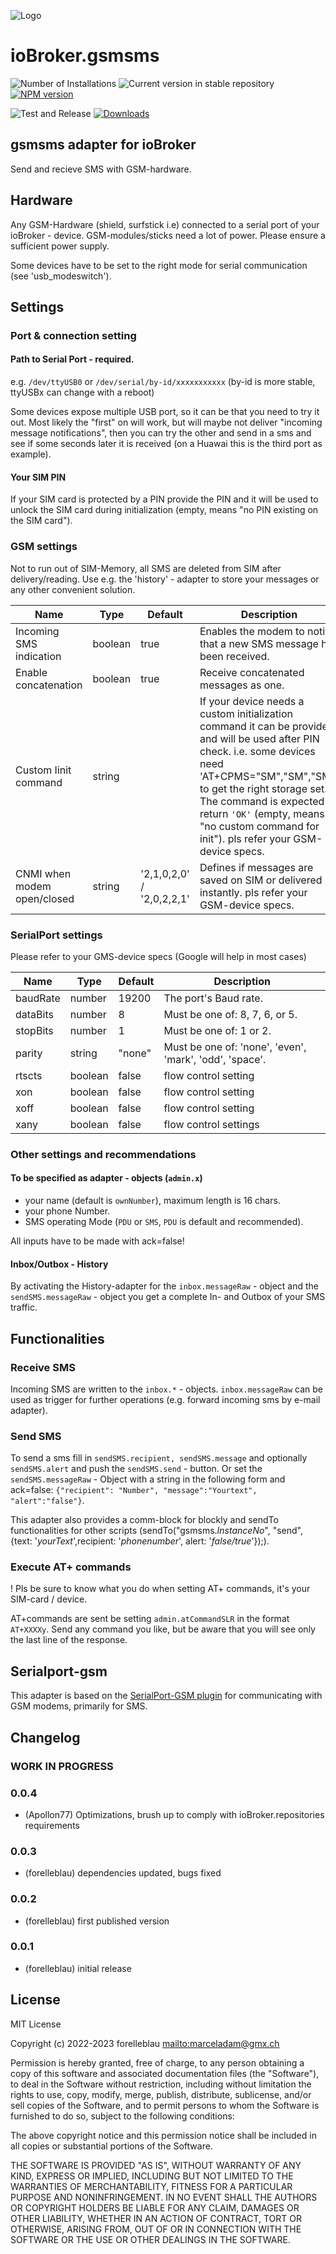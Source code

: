 ![Logo](admin/gsmsms.png)

# ioBroker.gsmsms

![Number of Installations](https://iobroker.live/badges/gsmsms-installed.svg)
![Current version in stable repository](https://iobroker.live/badges/gsmsms-stable.svg)
[![NPM version](https://img.shields.io/npm/v/iobroker.gsmsms.svg)](https://www.npmjs.com/package/iobroker.gsmsms)

![Test and Release](https://github.com/forelleblau/ioBroker.gsmsms/workflows/Test%20and%20Release/badge.svg)
[![Downloads](https://img.shields.io/npm/dm/iobroker.gsmsms.svg)](https://www.npmjs.com/package/iobroker.gsmsms)


## gsmsms adapter for ioBroker

Send and recieve SMS with GSM-hardware.

## Hardware

Any GSM-Hardware (shield, surfstick i.e) connected to a serial port of your ioBroker - device.
GSM-modules/sticks need a lot of power. Please ensure a sufficient power supply.

Some devices have to be set to the right mode for serial communication (see 'usb_modeswitch').

## Settings

### Port & connection setting

#### Path to Serial Port - required.

e.g. `/dev/ttyUSB0` or `/dev/serial/by-id/xxxxxxxxxxx` (by-id is more stable, ttyUSBx can change with a reboot)

Some devices expose multiple USB port, so it can be that you need to try it out. Most likely the "first" on will work, but will maybe not deliver "incoming message notifications", then you can try the other and send in a sms and see if some seconds later it is received (on a Huawai this is the third port as example).

#### Your SIM PIN

If your SIM card is protected by a PIN provide the PIN and it will be used to unlock the SIM card during initialization (empty, means "no PIN existing on the SIM card").

<!--
#### Connection mode

##### Always open

Opens a modem connection as soon as the adapter is started. Incoming and outgoing SMS are delivered instantly. SMS arrived while the adapter is down will be delivered by the next adapter - startup (according to capacity of your SIM).

##### Retrieval interval

Outgoing SMS are sent instantly. Incoming SMS are retrieved periodically according to the specified interval. A modem connection is opened only for sending and retrieving SMS.

##### Send only

The adapter is only used to send SMS. All incoming SMS are ignored (possibly saved to SIM but not retrieved to the adapter).
-->

### GSM settings

Not to run out of SIM-Memory, all SMS are deleted from SIM after delivery/reading. Use e.g. the 'history' - adapter to store your messages or any other convenient solution.

| Name                        | Type    | Default                   | Description                                                                                                                                                                                                                      |
| --------------------------- | ------- | ------------------------- | -------------------------------------------------------------------------------------------------------------------------------------------------------------------------------------------------------------------------------- |
| Incoming SMS indication     | boolean | true                      | Enables the modem to notify that a new SMS message has been received.                                                                                                                                                            |
| Enable concatenation        | boolean | true                      | Receive concatenated messages as one.                                                                                                                                                                                            |
| Custom Iinit command        | string  |                           | If your device needs a custom initialization command it can be provided and will be used after PIN check. i.e. some devices need 'AT+CPMS="SM","SM","SM"' to get the right storage set. The command is expected to return `'OK'` (empty, means "no custom command for init"). pls refer your GSM-device specs. |
| CNMI when modem open/closed | string  | '2,1,0,2,0' / '2,0,2,2,1' | Defines if messages are saved on SIM or delivered instantly. pls refer your GSM-device specs.                                                                                                                                    |

<!--| Incoming call indication    | boolean | false                     | Receive `'onNewIncomingCall'` event when receiving calls.                                                                                                                 |-->                                                       

### SerialPort settings

Please refer to your GMS-device specs (Google will help in most cases)

| Name     | Type    | Default | Description                                             |
| -------- | ------- | ------- | ------------------------------------------------------- |
| baudRate | number  | 19200   | The port's Baud rate.                                   |
| dataBits | number  | 8       | Must be one of: 8, 7, 6, or 5.                          |
| stopBits | number  | 1       | Must be one of: 1 or 2.                                 |
| parity   | string  | "none"  | Must be one of: 'none', 'even', 'mark', 'odd', 'space'. |
| rtscts   | boolean | false   | flow control setting                                    |
| xon      | boolean | false   | flow control setting                                    |
| xoff     | boolean | false   | flow control setting                                    |
| xany     | boolean | false   | flow control settings                                   |

### Other settings and recommendations

#### To be specified as adapter - objects (`admin.x`)

-   your name (default is `ownNumber`), maximum length is 16 chars.
-   your phone Number.
-   SMS operating Mode (`PDU` or `SMS`, `PDU` is default and recommended).

All inputs have to be made with ack=false!

#### Inbox/Outbox - History

By activating the History-adapter for the `inbox.messageRaw` - object and the `sendSMS.messageRaw` - object you get a complete In- and Outbox of your SMS traffic.

<!--
#### SMS - errors

When errors are returned and the error originated from the device (so the exchange with the device was technically successful), then in the error message, an error code should be listed, e.g. "+CMS ERROR: 500". The error message is displayed in the log on 'warn' - level and stored in the `info.error` object.
An (incomplete) list of possible error codes and their meanings can be found e.g. at <https://www.activexperts.com/sms-component/gsm-error-codes/>.
-->

## Functionalities

### Receive SMS

Incoming SMS are written to the `inbox.*` - objects. `inbox.messageRaw` can be used as trigger for further operations (e.g. forward incoming sms by e-mail adapter).

### Send SMS

To send a sms fill in `sendSMS.recipient, sendSMS.message` and optionally `sendSMS.alert` and push the `sendSMS.send` - button. Or set the `sendSMS.messageRaw` - Object with a string in the following form and ack=false: `{"recipient": "Number", "message":"Yourtext", "alert":"false"}`.

This adapter also provides a comm-block for blockly and sendTo functionalities for other scripts (sendTo("gsmsms._InstanceNo_", "send", {text: '_yourText_',recipient: '_phonenumber_', alert: '_false/true_'});).

### Execute AT+ commands

! Pls be sure to know what you do when setting AT+ commands, it's your SIM-card / device.

AT+commands are sent be setting `admin.atCommandSLR` in the format `AT+XXXXy`.
Send any command you like, but be aware that you will see only the last line of the response.

## Serialport-gsm

This adapter is based on the [SerialPort-GSM plugin](https://github.com/zabsalahid/serialport-gsm) for communicating with GSM modems, primarily for SMS.

## Changelog

<!--
	Placeholder for the next version (at the beginning of the line):
	### **WORK IN PROGRESS**
-->

### **WORK IN PROGRESS**
### 0.0.4
-   (Apollon77) Optimizations, brush up to comply with ioBroker.repositories requirements

### 0.0.3
-   (forelleblau) dependencies updated, bugs fixed

### 0.0.2
-   (forelleblau) first published version

### 0.0.1
-   (forelleblau) initial release

## License

MIT License

Copyright (c) 2022-2023 forelleblau <mailto:marceladam@gmx.ch>

Permission is hereby granted, free of charge, to any person obtaining a copy
of this software and associated documentation files (the "Software"), to deal
in the Software without restriction, including without limitation the rights
to use, copy, modify, merge, publish, distribute, sublicense, and/or sell
copies of the Software, and to permit persons to whom the Software is
furnished to do so, subject to the following conditions:

The above copyright notice and this permission notice shall be included in all
copies or substantial portions of the Software.

THE SOFTWARE IS PROVIDED "AS IS", WITHOUT WARRANTY OF ANY KIND, EXPRESS OR
IMPLIED, INCLUDING BUT NOT LIMITED TO THE WARRANTIES OF MERCHANTABILITY,
FITNESS FOR A PARTICULAR PURPOSE AND NONINFRINGEMENT. IN NO EVENT SHALL THE
AUTHORS OR COPYRIGHT HOLDERS BE LIABLE FOR ANY CLAIM, DAMAGES OR OTHER
LIABILITY, WHETHER IN AN ACTION OF CONTRACT, TORT OR OTHERWISE, ARISING FROM,
OUT OF OR IN CONNECTION WITH THE SOFTWARE OR THE USE OR OTHER DEALINGS IN THE
SOFTWARE.

<!--
## Developer manual

This section is intended for the developer. It can be deleted later

### Getting started

You are almost done, only a few steps left:

1.  Head over to [main.js](main.js) and start programming!

### Best Practices

We've collected some [best practices](https://github.com/ioBroker/ioBroker.repositories#development-and-coding-best-practices) regarding ioBroker development and coding in general. If you're new to ioBroker or Node.js, you should
check them out. If you're already experienced, you should also take a look at them - you might learn something new :)

### Scripts in `package.json`

Several npm scripts are predefined for your convenience. You can run them using `npm run <scriptname>`
| Script name | Description |
\|-------------\|-------------\|
\| `test:js` | Executes the tests you defined in `*.test.js` files. |
\| `test:package` | Ensures your `package.json` and `io-package.json` are valid. |
\| `test:unit` | Tests the adapter startup with unit tests (fast, but might require module mocks to work). |
\| `test:integration` | Tests the adapter startup with an actual instance of ioBroker. |
\| `test` | Performs a minimal test run on package files and your tests. |
\| `check` | Performs a type-check on your code (without compiling anything). |
\| `lint` | Runs `ESLint` to check your code for formatting errors and potential bugs. |
\| `release` | Creates a new release, see [`@alcalzone/release-script`](https://github.com/AlCalzone/release-script#usage) for more details. |

### Writing tests

When done right, testing code is invaluable, because it gives you the
confidence to change your code while knowing exactly if and when
something breaks. A good read on the topic of test-driven development
is <https://hackernoon.com/introduction-to-test-driven-development-tdd-61a13bc92d92>.
Although writing tests before the code might seem strange at first, but it has very
clear upsides.

The template provides you with basic tests for the adapter startup and package files.
It is recommended that you add your own tests into the mix.

### Publishing the adapter

Using GitHub Actions, you can enable automatic releases on npm whenever you push a new git tag that matches the form
`v<major>.<minor>.<patch>`. We **strongly recommend** that you do. The necessary steps are described in `.github/workflows/test-and-release.yml`.

Since you installed the release script, you can create a new
release simply by calling:

```bash
npm run release
```

Additional command line options for the release script are explained in the
[release-script documentation](<https://github.com/AlCalzone/release-script#command-line>
).

To get your adapter released in ioBroker, please refer to the documentation
of [ioBroker.repositories](https://github.com/ioBroker/ioBroker.repositories#requirements-for-adapter-to-get-added-to-the-latest-repository).

### Test the adapter manually with dev-server

Since you set up `dev-server`, you can use it to run, test and debug your adapter.

You may start `dev-server` by calling from your dev directory:

```bash
dev-server watch
```

The ioBroker.admin interface will then be available at <http://localhost:8081/>

Please refer to the [`dev-server` documentation](https://github.com/ioBroker/dev-server#command-line) for more details.
